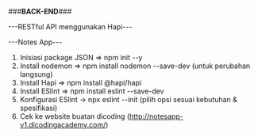 ###**__BACK-END__**###

---RESTful API menggunakan Hapi---

---Notes App---


1. Inisiasi package JSON => npm init --y
2. Install nodemon => npm install nodemon --save-dev (untuk perubahan langsung)
3. Install Hapi => npm install @hapi/hapi
4. Install ESlint => npm install eslint --save-dev
5. Konfigurasi ESlint -> npx eslint --init (pilih opsi sesuai kebutuhan & spesifikasi)
6. Cek ke website buatan dicoding (http://notesapp-v1.dicodingacademy.com/)

